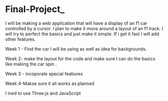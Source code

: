 # Final-Project_
I will be making a web application that will have a display of an f1 car controlled by a cursor. I plan to make it move around a layout of an f1 track. I will try to perfect the basics and just make it simple. If i get it fast I will add other features.

Week 1 - Find the car I will be using as well as idea for backgrounds.

Week 2- make the layout for the code and make sure I can do the basics like making the car spin .

Week 3 - incoporate special featiures

Week 4-Makse sure it all works as planned

I ined to use Three.js and JavaScript
